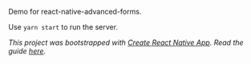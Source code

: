 Demo for react-native-advanced-forms.

Use `yarn start` to run the server.

_This project was bootstrapped with [Create React Native App](https://github.com/react-community/create-react-native-app). Read the guide [here](https://github.com/react-community/create-react-native-app/blob/master/react-native-scripts/template/README.md)._
